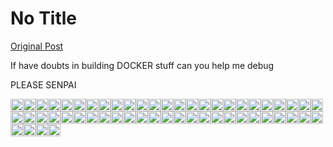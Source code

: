 # No Title

[Original Post](https://discourse.onlinedegree.iitm.ac.in/t/164277/318)

<p>If have doubts in building DOCKER stuff can you help me debug</p>
<p>PLEASE SENPAI</p>
<p><img src="https://emoji.discourse-cdn.com/google/fish_cake.png?v=12" title=":fish_cake:" class="emoji" alt=":fish_cake:" loading="lazy" width="20" height="20"><img src="https://emoji.discourse-cdn.com/google/fish_cake.png?v=12" title=":fish_cake:" class="emoji" alt=":fish_cake:" loading="lazy" width="20" height="20"><img src="https://emoji.discourse-cdn.com/google/fish_cake.png?v=12" title=":fish_cake:" class="emoji" alt=":fish_cake:" loading="lazy" width="20" height="20"><img src="https://emoji.discourse-cdn.com/google/fish_cake.png?v=12" title=":fish_cake:" class="emoji" alt=":fish_cake:" loading="lazy" width="20" height="20"><img src="https://emoji.discourse-cdn.com/google/fish_cake.png?v=12" title=":fish_cake:" class="emoji" alt=":fish_cake:" loading="lazy" width="20" height="20"><img src="https://emoji.discourse-cdn.com/google/fish_cake.png?v=12" title=":fish_cake:" class="emoji" alt=":fish_cake:" loading="lazy" width="20" height="20"><img src="https://emoji.discourse-cdn.com/google/fish_cake.png?v=12" title=":fish_cake:" class="emoji" alt=":fish_cake:" loading="lazy" width="20" height="20"><img src="https://emoji.discourse-cdn.com/google/fish_cake.png?v=12" title=":fish_cake:" class="emoji" alt=":fish_cake:" loading="lazy" width="20" height="20"><img src="https://emoji.discourse-cdn.com/google/fish_cake.png?v=12" title=":fish_cake:" class="emoji" alt=":fish_cake:" loading="lazy" width="20" height="20"><img src="https://emoji.discourse-cdn.com/google/fish_cake.png?v=12" title=":fish_cake:" class="emoji" alt=":fish_cake:" loading="lazy" width="20" height="20"><img src="https://emoji.discourse-cdn.com/google/fish_cake.png?v=12" title=":fish_cake:" class="emoji" alt=":fish_cake:" loading="lazy" width="20" height="20"><img src="https://emoji.discourse-cdn.com/google/fish_cake.png?v=12" title=":fish_cake:" class="emoji" alt=":fish_cake:" loading="lazy" width="20" height="20"><img src="https://emoji.discourse-cdn.com/google/fish_cake.png?v=12" title=":fish_cake:" class="emoji" alt=":fish_cake:" loading="lazy" width="20" height="20"><img src="https://emoji.discourse-cdn.com/google/fish_cake.png?v=12" title=":fish_cake:" class="emoji" alt=":fish_cake:" loading="lazy" width="20" height="20"><img src="https://emoji.discourse-cdn.com/google/fish_cake.png?v=12" title=":fish_cake:" class="emoji" alt=":fish_cake:" loading="lazy" width="20" height="20"><img src="https://emoji.discourse-cdn.com/google/fish_cake.png?v=12" title=":fish_cake:" class="emoji" alt=":fish_cake:" loading="lazy" width="20" height="20"><img src="https://emoji.discourse-cdn.com/google/fish_cake.png?v=12" title=":fish_cake:" class="emoji" alt=":fish_cake:" loading="lazy" width="20" height="20"><img src="https://emoji.discourse-cdn.com/google/fish_cake.png?v=12" title=":fish_cake:" class="emoji" alt=":fish_cake:" loading="lazy" width="20" height="20"><img src="https://emoji.discourse-cdn.com/google/fish_cake.png?v=12" title=":fish_cake:" class="emoji" alt=":fish_cake:" loading="lazy" width="20" height="20"><img src="https://emoji.discourse-cdn.com/google/fish_cake.png?v=12" title=":fish_cake:" class="emoji" alt=":fish_cake:" loading="lazy" width="20" height="20"><img src="https://emoji.discourse-cdn.com/google/fish_cake.png?v=12" title=":fish_cake:" class="emoji" alt=":fish_cake:" loading="lazy" width="20" height="20"><img src="https://emoji.discourse-cdn.com/google/fish_cake.png?v=12" title=":fish_cake:" class="emoji" alt=":fish_cake:" loading="lazy" width="20" height="20"><img src="https://emoji.discourse-cdn.com/google/fish_cake.png?v=12" title=":fish_cake:" class="emoji" alt=":fish_cake:" loading="lazy" width="20" height="20"><img src="https://emoji.discourse-cdn.com/google/fish_cake.png?v=12" title=":fish_cake:" class="emoji" alt=":fish_cake:" loading="lazy" width="20" height="20"><img src="https://emoji.discourse-cdn.com/google/fish_cake.png?v=12" title=":fish_cake:" class="emoji" alt=":fish_cake:" loading="lazy" width="20" height="20"><img src="https://emoji.discourse-cdn.com/google/fish_cake.png?v=12" title=":fish_cake:" class="emoji" alt=":fish_cake:" loading="lazy" width="20" height="20"><img src="https://emoji.discourse-cdn.com/google/fish_cake.png?v=12" title=":fish_cake:" class="emoji" alt=":fish_cake:" loading="lazy" width="20" height="20"><img src="https://emoji.discourse-cdn.com/google/fish_cake.png?v=12" title=":fish_cake:" class="emoji" alt=":fish_cake:" loading="lazy" width="20" height="20"><img src="https://emoji.discourse-cdn.com/google/dolls.png?v=12" title=":dolls:" class="emoji" alt=":dolls:" loading="lazy" width="20" height="20"><img src="https://emoji.discourse-cdn.com/google/dolls.png?v=12" title=":dolls:" class="emoji" alt=":dolls:" loading="lazy" width="20" height="20"><img src="https://emoji.discourse-cdn.com/google/dolls.png?v=12" title=":dolls:" class="emoji" alt=":dolls:" loading="lazy" width="20" height="20"><img src="https://emoji.discourse-cdn.com/google/dolls.png?v=12" title=":dolls:" class="emoji" alt=":dolls:" loading="lazy" width="20" height="20"><img src="https://emoji.discourse-cdn.com/google/dolls.png?v=12" title=":dolls:" class="emoji" alt=":dolls:" loading="lazy" width="20" height="20"><img src="https://emoji.discourse-cdn.com/google/dolls.png?v=12" title=":dolls:" class="emoji" alt=":dolls:" loading="lazy" width="20" height="20"><img src="https://emoji.discourse-cdn.com/google/dolls.png?v=12" title=":dolls:" class="emoji" alt=":dolls:" loading="lazy" width="20" height="20"><img src="https://emoji.discourse-cdn.com/google/dolls.png?v=12" title=":dolls:" class="emoji" alt=":dolls:" loading="lazy" width="20" height="20"><img src="https://emoji.discourse-cdn.com/google/dolls.png?v=12" title=":dolls:" class="emoji" alt=":dolls:" loading="lazy" width="20" height="20"><img src="https://emoji.discourse-cdn.com/google/dolls.png?v=12" title=":dolls:" class="emoji" alt=":dolls:" loading="lazy" width="20" height="20"><img src="https://emoji.discourse-cdn.com/google/dolls.png?v=12" title=":dolls:" class="emoji" alt=":dolls:" loading="lazy" width="20" height="20"><img src="https://emoji.discourse-cdn.com/google/dolls.png?v=12" title=":dolls:" class="emoji" alt=":dolls:" loading="lazy" width="20" height="20"><img src="https://emoji.discourse-cdn.com/google/dolls.png?v=12" title=":dolls:" class="emoji" alt=":dolls:" loading="lazy" width="20" height="20"><img src="https://emoji.discourse-cdn.com/google/dolls.png?v=12" title=":dolls:" class="emoji" alt=":dolls:" loading="lazy" width="20" height="20"><img src="https://emoji.discourse-cdn.com/google/dolls.png?v=12" title=":dolls:" class="emoji" alt=":dolls:" loading="lazy" width="20" height="20"><img src="https://emoji.discourse-cdn.com/google/dolls.png?v=12" title=":dolls:" class="emoji" alt=":dolls:" loading="lazy" width="20" height="20"><img src="https://emoji.discourse-cdn.com/google/dolls.png?v=12" title=":dolls:" class="emoji" alt=":dolls:" loading="lazy" width="20" height="20"><img src="https://emoji.discourse-cdn.com/google/dolls.png?v=12" title=":dolls:" class="emoji" alt=":dolls:" loading="lazy" width="20" height="20"><img src="https://emoji.discourse-cdn.com/google/dolls.png?v=12" title=":dolls:" class="emoji" alt=":dolls:" loading="lazy" width="20" height="20"><img src="https://emoji.discourse-cdn.com/google/dolls.png?v=12" title=":dolls:" class="emoji" alt=":dolls:" loading="lazy" width="20" height="20"><img src="https://emoji.discourse-cdn.com/google/dolls.png?v=12" title=":dolls:" class="emoji" alt=":dolls:" loading="lazy" width="20" height="20"><img src="https://emoji.discourse-cdn.com/google/dolls.png?v=12" title=":dolls:" class="emoji" alt=":dolls:" loading="lazy" width="20" height="20"><img src="https://emoji.discourse-cdn.com/google/dolls.png?v=12" title=":dolls:" class="emoji" alt=":dolls:" loading="lazy" width="20" height="20"><img src="https://emoji.discourse-cdn.com/google/dolls.png?v=12" title=":dolls:" class="emoji" alt=":dolls:" loading="lazy" width="20" height="20"><img src="https://emoji.discourse-cdn.com/google/dolls.png?v=12" title=":dolls:" class="emoji" alt=":dolls:" loading="lazy" width="20" height="20"><img src="https://emoji.discourse-cdn.com/google/dolls.png?v=12" title=":dolls:" class="emoji" alt=":dolls:" loading="lazy" width="20" height="20"></p>